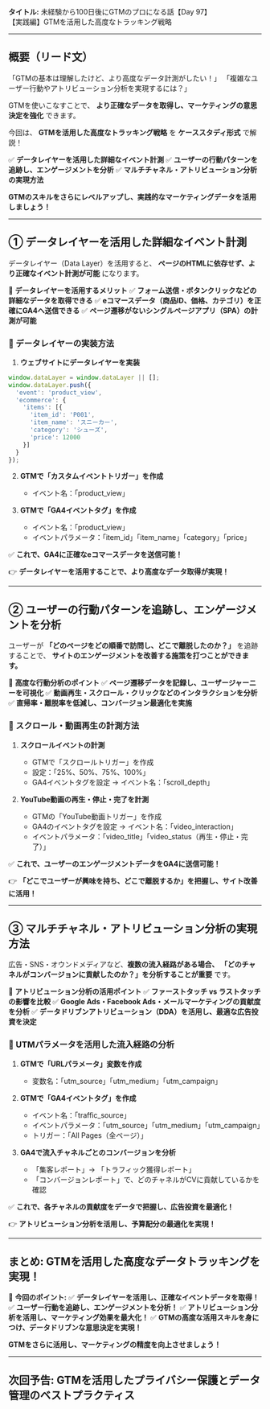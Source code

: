 **タイトル:**
未経験から100日後にGTMのプロになる話【Day 97】\
【実践編】GTMを活用した高度なトラッキング戦略

---

## **概要（リード文）**

「GTMの基本は理解したけど、より高度なデータ計測がしたい！」
「複雑なユーザー行動やアトリビューション分析を実現するには？」

GTMを使いこなすことで、
**より正確なデータを取得し、マーケティングの意思決定を強化** できます。

今回は、 **GTMを活用した高度なトラッキング戦略** を **ケーススタディ形式** で解説！

✅ **データレイヤーを活用した詳細なイベント計測**
✅ **ユーザーの行動パターンを追跡し、エンゲージメントを分析**
✅ **マルチチャネル・アトリビューション分析の実現方法**

**GTMのスキルをさらにレベルアップし、実践的なマーケティングデータを活用しましょう！**

---

## **① データレイヤーを活用した詳細なイベント計測**

データレイヤー（Data Layer）を活用すると、
**ページのHTMLに依存せず、より正確なイベント計測が可能** になります。

📌 **データレイヤーを活用するメリット**
✅ **フォーム送信・ボタンクリックなどの詳細なデータを取得できる**
✅ **eコマースデータ（商品ID、価格、カテゴリ）を正確にGA4へ送信できる**
✅ **ページ遷移がないシングルページアプリ（SPA）の計測が可能**

### **🔹 データレイヤーの実装方法**

1. **ウェブサイトにデータレイヤーを実装**
```javascript
window.dataLayer = window.dataLayer || [];
window.dataLayer.push({
  'event': 'product_view',
  'ecommerce': {
    'items': [{
      'item_id': 'P001',
      'item_name': 'スニーカー',
      'category': 'シューズ',
      'price': 12000
    }]
  }
});
```

2. **GTMで「カスタムイベントトリガー」を作成**
   - イベント名：「product_view」

3. **GTMで「GA4イベントタグ」を作成**
   - イベント名：「product_view」
   - イベントパラメータ：「item_id」「item_name」「category」「price」

✅ **これで、GA4に正確なeコマースデータを送信可能！**

👉 **データレイヤーを活用することで、より高度なデータ取得が実現！**

---

## **② ユーザーの行動パターンを追跡し、エンゲージメントを分析**

ユーザーが **「どのページをどの順番で訪問し、どこで離脱したのか？」** を追跡することで、
**サイトのエンゲージメントを改善する施策を打つことができます。**

📌 **高度な行動分析のポイント**
✅ **ページ遷移データを記録し、ユーザージャーニーを可視化**
✅ **動画再生・スクロール・クリックなどのインタラクションを分析**
✅ **直帰率・離脱率を低減し、コンバージョン最適化を実施**

### **🔹 スクロール・動画再生の計測方法**

1. **スクロールイベントの計測**
   - GTMで「スクロールトリガー」を作成
   - 設定：「25%、50%、75%、100%」
   - GA4イベントタグを設定 → イベント名：「scroll_depth」

2. **YouTube動画の再生・停止・完了を計測**
   - GTMの「YouTube動画トリガー」を作成
   - GA4のイベントタグを設定 → イベント名：「video_interaction」
   - イベントパラメータ：「video_title」「video_status（再生・停止・完了）」

✅ **これで、ユーザーのエンゲージメントデータをGA4に送信可能！**

👉 **「どこでユーザーが興味を持ち、どこで離脱するか」を把握し、サイト改善に活用！**

---

## **③ マルチチャネル・アトリビューション分析の実現方法**

広告・SNS・オウンドメディアなど、**複数の流入経路がある場合、
「どのチャネルがコンバージョンに貢献したのか？」を分析することが重要** です。

📌 **アトリビューション分析の活用ポイント**
✅ **ファーストタッチ vs ラストタッチの影響を比較**
✅ **Google Ads・Facebook Ads・メールマーケティングの貢献度を分析**
✅ **データドリブンアトリビューション（DDA）を活用し、最適な広告投資を決定**

### **🔹 UTMパラメータを活用した流入経路の分析**

1. **GTMで「URLパラメータ」変数を作成**
   - 変数名：「utm_source」「utm_medium」「utm_campaign」

2. **GTMで「GA4イベントタグ」を作成**
   - イベント名：「traffic_source」
   - イベントパラメータ：「utm_source」「utm_medium」「utm_campaign」
   - トリガー：「All Pages（全ページ）」

3. **GA4で流入チャネルごとのコンバージョンを分析**
   - 「集客レポート」→ 「トラフィック獲得レポート」
   - 「コンバージョンレポート」で、どのチャネルがCVに貢献しているかを確認

✅ **これで、各チャネルの貢献度をデータで把握し、広告投資を最適化！**

👉 **アトリビューション分析を活用し、予算配分の最適化を実現！**

---

## **まとめ: GTMを活用した高度なデータトラッキングを実現！**

📌 **今回のポイント:**
✅ **データレイヤーを活用し、正確なイベントデータを取得！**
✅ **ユーザー行動を追跡し、エンゲージメントを分析！**
✅ **アトリビューション分析を活用し、マーケティング効果を最大化！**
✅ **GTMの高度な活用スキルを身につけ、データドリブンな意思決定を実現！**

**GTMをさらに活用し、マーケティングの精度を向上させましょう！**

---

## **次回予告: GTMを活用したプライバシー保護とデータ管理のベストプラクティス**